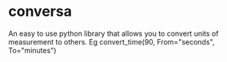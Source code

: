 # conversa
 An easy to use python library that allows you to convert units of measurement to others. Eg convert_time(90,  From="seconds",  To="minutes")
